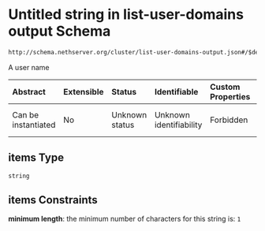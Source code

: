 # Untitled string in list-user-domains output Schema

```txt
http://schema.nethserver.org/cluster/list-user-domains-output.json#/$defs/user-domain/properties/hidden_users/items
```

A user name

| Abstract            | Extensible | Status         | Identifiable            | Custom Properties | Additional Properties | Access Restrictions | Defined In                                                                                      |
| :------------------ | :--------- | :------------- | :---------------------- | :---------------- | :-------------------- | :------------------ | :---------------------------------------------------------------------------------------------- |
| Can be instantiated | No         | Unknown status | Unknown identifiability | Forbidden         | Allowed               | none                | [list-user-domains-output.json\*](cluster/list-user-domains-output.json "open original schema") |

## items Type

`string`

## items Constraints

**minimum length**: the minimum number of characters for this string is: `1`
